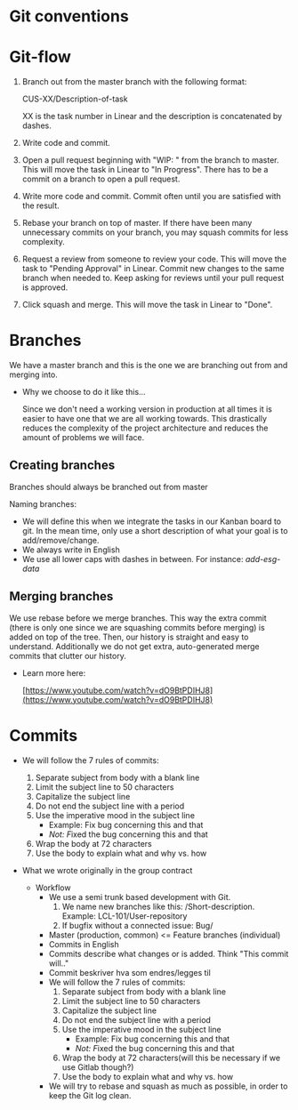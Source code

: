 # Git conventions

# Git-flow

1. Branch out from the master branch with the following format: 

     CUS-XX/Description-of-task

     XX is the task number in Linear and the description is concatenated by dashes.

2. Write code and commit. 
3. Open a pull request beginning with "WIP: " from the branch to master. This will move the task in Linear to "In Progress". There has to be a commit on a branch to open a pull request. 
4. Write more code and commit. Commit often until you are satisfied with the result. 
5. Rebase your branch on top of master. If there have been many unnecessary commits on your branch, you may squash commits for less complexity. 
6. Request a review from someone to review your code. This will move the task to "Pending Approval" in Linear. Commit new changes to the same branch when needed to. Keep asking for reviews until your pull request is approved. 
7. Click squash and merge. This will move the task in Linear to "Done". 

# Branches

We have a master branch and this is the one we are branching out from and merging into.

- Why we choose to do it like this...

    Since we don't need a working version in production at all times it is easier to have one that we are all working towards. This drastically reduces the complexity of the project architecture and reduces the amount of problems we will face.  

## Creating branches

Branches should always be branched out from master

Naming branches:

- We will define this when we integrate the tasks in our Kanban board to git. In the mean time, only use a short description of what your goal is to add/remove/change.
- We always write in English
- We use all lower caps with dashes in between. For instance: *add-esg-data*

## Merging branches

We use rebase before we merge branches. This way the extra commit (there is only one since we are squashing commits before merging) is added on top of the tree. Then, our history is straight and easy to understand. Additionally we do not get extra, auto-generated merge commits that clutter our history. 

- Learn more here:

    [https://www.youtube.com/watch?v=dO9BtPDIHJ8](https://www.youtube.com/watch?v=dO9BtPDIHJ8)

# Commits

- We will follow the 7 rules of commits:
    1. Separate subject from body with a blank line
    2. Limit the subject line to 50 characters
    3. Capitalize the subject line
    4. Do not end the subject line with a period
    5. Use the imperative mood in the subject line
        - Example: Fix bug concerning this and that
        - *Not: F*ixed the bug concerning this and that
    6. Wrap the body at 72 characters
    7. Use the body to explain what and why vs. how

- What we wrote originally in the group contract

    - Workflow
        - We use a semi trunk based development with Git.
            1. We name new branches like this: <User story number>/Short-description. Example: LCL-101/User-repository
            2. If bugfix without a connected issue: Bug/<short-description>
        - Master (production, common) <= Feature branches (individual)
        - Commits in English
        - Commits describe what changes or is added. Think "This commit will.."
        - Commit beskriver hva som endres/legges til
        - We will follow the 7 rules of commits:
            1. Separate subject from body with a blank line
            2. Limit the subject line to 50 characters
            3. Capitalize the subject line
            4. Do not end the subject line with a period
            5. Use the imperative mood in the subject line
                - Example: Fix bug concerning this and that
                - *Not: F*ixed the bug concerning this and that
            6. Wrap the body at 72 characters(will this be necessary if we use Gitlab though?)
            7. Use the body to explain what and why vs. how
        - We will try to rebase and squash as much as possible, in order to keep the Git log clean.